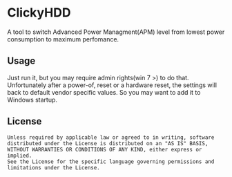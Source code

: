 ClickyHDD
=======

A tool to switch Advanced Power Managment(APM) level from lowest power consumption to maximum perfomance.


Usage
--------

Just run it, but you may require admin rights(win 7 >) to do that. Unfortunately after a power-of, reset or a hardware reset, 
the settings will back to default vendor specific values. So you  may want to add it to Windows startup.

License
--------

    Unless required by applicable law or agreed to in writing, software
    distributed under the License is distributed on an "AS IS" BASIS,
    WITHOUT WARRANTIES OR CONDITIONS OF ANY KIND, either express or implied.
    See the License for the specific language governing permissions and
    limitations under the License.
